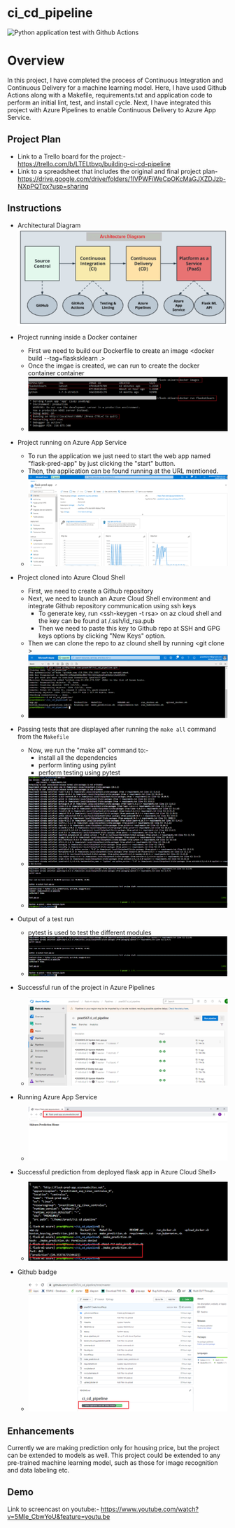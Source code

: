 # ci_cd_pipeline

![Python application test with Github Actions](https://github.com/raushan1/damo/workflows/Python%20application%20test%20with%20Github%20Actions/badge.svg)


# Overview

In this project, I have completed the process of Continuous Integration and Continuous Delivery for a machine learning model. 
Here, I have used Github Actions along with a Makefile, requirements.txt and application code to perform an initial lint, test, and install cycle. 
Next, I have integrated this project with Azure Pipelines to enable Continuous Delivery to Azure App Service.
## Project Plan

* Link to a Trello board for the project:- https://trello.com/b/LTELtbvp/building-ci-cd-pipeline
* Link to a spreadsheet that includes the original and final project plan- https://drive.google.com/drive/folders/1lVPWFiWeCpOKcMaGJXZDJzb-NXpPQTpx?usp=sharing

## Instructions


* Architectural Diagram 
![architectural_diagram](screenshots/1_architectural_diagram.png)


* Project running inside a Docker container
	- First we need to build our Dockerfile to create an image <docker build --tag=flasksklearn .>
	- Once the imgae is created, we can run to create the docker container container <docker run flasksklearn>
	- ![project_running_docker_container](screenshots/2_app_running_docker_container.png)


* Project running on Azure App Service
	- To run the application we just need to start the web app named "flask-pred-app" by just clicking the "start" button.
	- Then, the application can be found running at the URL mentioned.
	- ![project_running](screenshots/3_project_running.png)

* Project cloned into Azure Cloud Shell
	- First, we need to create a Github repository
	- Next, we need to launch an Azure Cloud Shell environment and integrate Github repository communication using ssh keys
		- To generate key, run <ssh-keygen -t rsa> on az cloud shell and the key can be found at /.ssh/id_rsa.pub
		- Then we need to paste this key to Github repo at SSH and GPG keys options by clicking "New Keys" option.
	- Then we can clone the repo to az clound shell by running <git clone <clone with ssh link for the repo>>
	- ![cloned_to_az_shell](screenshots/4_git_clone.png)

* Passing tests that are displayed after running the `make all` command from the `Makefile`
	- Now, we run the "make all" command to:-
		- install all the dependencies
		- perform linting using pylint
		- perform testing using pytest
	- ![runing_make_all_1](screenshots/5_make_all_1.png)
	- ![runing_make_all_2](screenshots/6_make_all_2.png)

* Output of a test run
	- pytest is used to test the different modules
	- ![test_passing](screenshots/7_test_passing.png)


* Successful run of the project in Azure Pipelines
	- ![pipeline_running](screenshots/8_pipeline_running.png)


* Running Azure App Service
	- ![app_running](screenshots/3_app_running_azure.png)

* Successful prediction from deployed flask app in Azure Cloud Shell> 
	- ![prediction](screenshots/9_prediction.png)
	
* Github badge
	- ![prediction](screenshots/10_github_badge.png)
	



## Enhancements

Currently we are making prediction only for housing price, but the project can be extended to models as well.
This project could be extended to any pre-trained machine learning model, such as those for image recognition and data labeling etc.

## Demo 
Link to screencast on youtube:-
https://www.youtube.com/watch?v=5Mle_CbwYoU&feature=youtu.be



